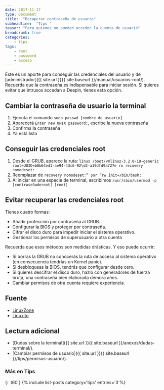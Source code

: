 ```yaml
---
date: 2017-11-17
type: Document
title:  "Recuperar contraseña de usuario"
subheadline:  "Tips "
teaser: "Para quienes no pueden acceder la cuenta de usuario"
breadcrumb: true
categories:
    - tips
tags:
    - root
    - password
    - acceso
---
```

Este es un aporte para conseguir las credenciales del usuario y de [administrador]({{ site.url }}{{ site.baseurl }}/manual/usuarios-root/). Recuerda que la contraseña es indispensable para iniciar sesión. Si quieres evitar que intrusos accedan a Deepin, tienes esta opción.

## Cambiar la contraseña de usuario la terminal
1. Ejecuta el comando `sudo passwd [nombre de usuario]`
2. Aparecerá `Enter new UNIX password:`, escribe la nueva contraseña
3. Confirma la contraseña
4. Ya está lista

## Conseguir las credenciales root
1. Desde el GRUB, aparece la ruta: `linux /boot/vmlinuz-3.2.0-18-generic root=UUID=b8b64ed1-ae94-43c6-92\d2-a19dfd9a727e ro recovery nomodeset:`
2. Reemplazar de `recovery nomodeset:” por “rw init=/bin/bash:`
3. Al iniciar en una especie de terminal, escribimos `/usr/sbin/usermod -p [contraseñaderoot] [root]`

## Evitar recuperar las credenciales root
Tienes cuatro formas:
* Añadir protección por contraseña al GRUB.
* Configurar la BIOS y proteger por contraseña.
* Cifrar el disco duro para impedir iniciar el sistema operativo.
* Gestionar los permisos de superusuario a otra cuenta

Recuerda que esos métodos son medidas drásticas. Y eso puede ocurrir:
* Si borras la GRUB no conocerás la ruta de acceso al sistema operativo (en consecuencia tendrías un Kernel panic).
* Si desbloqueas la BIOS, tendrás que configurar desde cero.
* Si quieres descifrar el disco duro, hazlo con generadores de fuerza bruta, una contraseña bien elaborada demora años.
* Cambiar permisos de otra cuenta requiere experiencia.

## Fuente
* [LinuxZone](https://linuxzone.es/faq/%C2%BFcomo-poner-y-recuperar-la-contrasena-de-administrador/)
* [Linuxito](https://www.linuxito.com/seguridad/226-como-recuperar-el-password-de-root)

## Lectura adicional
* [Dudas sobre la terminal]({{ site.url }}{{ site.baseurl }}/anexos/dudas-terminal/).
* [Cambiar permisos de usuario]({{ site.url }}{{ site.baseurl }}/tips/permisos-usuario/).

### Más en Tips
{: .t60 }
{% include list-posts category='tips' entries='3'%}
